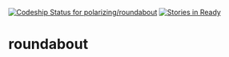 [ ![Codeship Status for polarizing/roundabout](https://codeship.com/projects/54b27160-3731-0134-75ba-02b643534a44/status?branch=master)](https://codeship.com/projects/165759)
[![Stories in Ready](https://badge.waffle.io/polarizing/roundabout.png?label=ready&title=Ready)](https://waffle.io/polarizing/roundabout)
# roundabout
